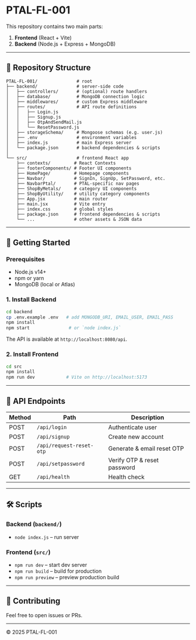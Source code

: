 # PTAL-FL-001

This repository contains two main parts:

1. **Frontend** (React + Vite)
2. **Backend** (Node.js + Express + MongoDB)

---

## 📂 Repository Structure

```
PTAL-FL-001/               # root
├── backend/               # server-side code
│   ├── controllers/       # (optional) route handlers
│   ├── database/          # MongoDB connection logic
│   ├── middlewares/       # custom Express middleware
│   ├── routes/            # API route definitions
│   │   ├── Login.js
│   │   ├── Signup.js
│   │   ├── OtpAndSendMail.js
│   │   └── ResetPassword.js
│   ├── storageSchema/     # Mongoose schemas (e.g. user.js)
│   ├── .env               # environment variables
│   ├── index.js           # main Express server
│   └── package.json       # backend dependencies & scripts
│
└── src/                   # frontend React app
    ├── contexts/         # React Contexts
    ├── footerComponents/ # Footer UI components
    ├── HomePage/         # Homepage components
    ├── Navbar/           # SignIn, SignUp, SetPassword, etc.
    ├── NavbarPtal/       # PTAL-specific nav pages
    ├── ShopByMetals/     # category UI components
    ├── ShopByUtility/    # utility category components
    ├── App.jsx           # main router
    ├── main.jsx          # Vite entry
    ├── index.css         # global styles
    ├── package.json      # frontend dependencies & scripts
    └── ...               # other assets & JSON data
```

---

## 🚀 Getting Started

### Prerequisites

* Node.js v14+
* npm or yarn
* MongoDB (local or Atlas)

### 1. Install Backend

```bash
cd backend
cp .env.example .env   # add MONGODB_URI, EMAIL_USER, EMAIL_PASS
npm install
npm start               # or `node index.js`
```

The API is available at `http://localhost:8080/api`.

### 2. Install Frontend

```bash
cd src
npm install
npm run dev            # Vite on http://localhost:5173
```

---

## 🔌 API Endpoints

| Method | Path                     | Description                 |
| ------ | ------------------------ | --------------------------- |
| POST   | `/api/login`             | Authenticate user           |
| POST   | `/api/signup`            | Create new account          |
| POST   | `/api/request-reset-otp` | Generate & email reset OTP  |
| POST   | `/api/setpassword`       | Verify OTP & reset password |
| GET    | `/api/health`            | Health check                |

---

## 🛠️ Scripts

### Backend (`backend/`)

* `node index.js` – run server


### Frontend (`src/`)

* `npm run dev` – start dev server
* `npm run build` – build for production
* `npm run preview` – preview production build

---

## 🤝 Contributing

Feel free to open issues or PRs.

---

© 2025 PTAL-FL-001
